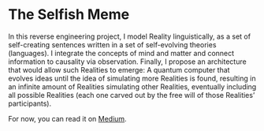 # The Selfish Meme

In this reverse engineering project, I model Reality linguistically, as a set of self-creating sentences written in a set of self-evolving theories (languages). I integrate the concepts of mind and matter and connect information to causality via observation. Finally, I propose an architecture that would allow such Realities to emerge: A quantum computer that evolves ideas until the idea of simulating more Realities is found, resulting in an infinite amount of Realities simulating other Realities, eventually including all possible Realities (each one carved out by the free will of those Realities’ participants).

For now, you can read it on [Medium](https://medium.com/@muellerberndt/memetic-natural-selection-how-memes-create-all-of-reality-8be4722b6a2).

